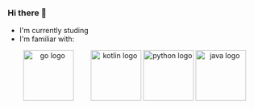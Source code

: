 ### Hi there 👋
- I'm currently studing
- I'm  familiar with:
<p align="center">
   <img src="https://upload.wikimedia.org/wikipedia/commons/0/05/Go_Logo_Blue.svg" alt="go logo" style="height: 100px; width:100px; padding-right:30px"/>
   <img src="https://upload.wikimedia.org/wikipedia/commons/0/06/Kotlin_Icon.svg" alt="kotlin logo" style="height: 100px; width:100px;"/>
   <img src="https://upload.wikimedia.org/wikipedia/commons/c/c3/Python-logo-notext.svg" alt="python logo" style="height: 100px; width:100px;"/>
   <img src="https://www.vectorlogo.zone/logos/java/java-icon.svg" alt="java logo" style="height: 100px; width:100px;"/>  
</p>



<!--
**glbter/glbter** is a ✨ _special_ ✨ repository because its `README.md` (this file) appears on your GitHub profile.

Here are some ideas to get you started:
- ![go logo](https://upload.wikimedia.org/wikipedia/commons/0/05/Go_Logo_Blue.svg "go logo")
- 🔭 I’m currently working on ...
- 🌱 I’m currently learning ...
- 👯 I’m looking to collaborate on ...
- 🤔 I’m looking for help with ...
- 💬 Ask me about ...
- 📫 How to reach me: ...
- 😄 Pronouns: ...
- ⚡ Fun fact: ...


<img src="https://upload.wikimedia.org/wikipedia/commons/0/06/Kotlin_Icon.svg" alt="kotlin logo" style="height: 100px; width:100px;"/>
<img src="https://www.vectorlogo.zone/logos/java/java-icon.svg" alt="go logo" style="height: 100px; width:100px;"/>
<img src="https://upload.wikimedia.org/wikipedia/commons/c/c3/Python-logo-notext.svg" alt="java logo" style="height: 100px; width:100px;"/>
<img src="https://upload.wikimedia.org/wikipedia/commons/0/05/Go_Logo_Blue.svg" alt="python logo" style="height: 100px; width:100px;"/>
<img src="https://upload.wikimedia.org/wikipedia/commons/6/6b/Redis_Logo.svg" alt="redis logo" style="height: 100px; width:100px;"/>


<div class="row">
     <div class="column">
      <img src="https://upload.wikimedia.org/wikipedia/commons/0/06/Kotlin_Icon.svg" alt="kotlin logo" style="height: 100px; width:100px;"/>
     </div>
     <div class="column">
       <img src="https://www.vectorlogo.zone/logos/java/java-icon.svg" alt="go logo" style="height: 100px; width:100px;"/>
     </div>
     <div class="column">
       <img src="https://upload.wikimedia.org/wikipedia/commons/c/c3/Python-logo-notext.svg" alt="java logo" style="height: 100px; width:100px;"/>
     </div>
      <div class="column">
      <img src="https://upload.wikimedia.org/wikipedia/commons/0/05/Go_Logo_Blue.svg" alt="python logo" style="height: 100px; width:100px;"/>
     </div>
   </div>

-->
